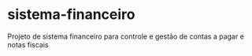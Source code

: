 # sistema-financeiro
Projeto de sistema financeiro para controle e gestão de contas a pagar e notas fiscais
